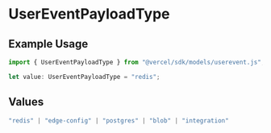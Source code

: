 # UserEventPayloadType

## Example Usage

```typescript
import { UserEventPayloadType } from "@vercel/sdk/models/userevent.js";

let value: UserEventPayloadType = "redis";
```

## Values

```typescript
"redis" | "edge-config" | "postgres" | "blob" | "integration"
```